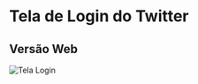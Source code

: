 # Tela de Login do Twitter

## Versão Web

![Tela Login](https://user-images.githubusercontent.com/60123147/91087368-b64f0880-e626-11ea-93c6-aaf296fe747b.jpg)
